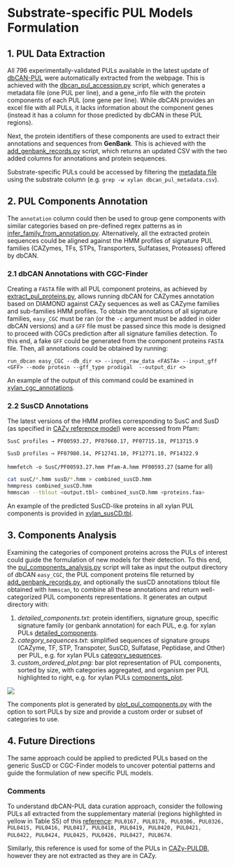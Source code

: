 # Substrate-specific PUL Models Formulation

## 1. PUL Data Extraction

All 796 experimentally-validated PULs available in the latest update of [dbCAN-PUL](https://aca.unl.edu/dbCAN_PUL/dbCAN_PUL/) were automatically extracted from the webpage. This is achieved with the [dbcan_pul_accession.py](bin/dbcan_pul_accession.py) script, which generates a metadata file (one PUL per line), and a gene_info file with the protein components of each PUL (one gene per line). While dbCAN provides an excel file with all PULs, it lacks information about the component genes (instead it has a column for those predicted by dbCAN in these PUL regions).

Next, the protein identifiers of these components are used to extract their annotations and sequences from **GenBank**. This is achieved with the [add_genbank_records.py](bin/add_genbank_records.py) script, which returns an updated CSV with the two added columns for annotations and protein sequences. 

Substrate-specific PULs could be accessed by filtering the [metadata file](data/dbcan_pul_metadata_corrected_fixed.csv) using the substrate column (e.g. `grep -w xylan dbcan_pul_metadata.csv`).

## 2. PUL Components Annotation

The `annotation` column could then be used to group gene components with similar categories based on pre-defined regex patterns as in [infer_family_from_annotation.py](bin/infer_family_from_annotation.py). Alternatively, all the extracted protein sequences could be aligned against the HMM profiles of signature PUL families (CAZymes, TFs, STPs, Transporters, Sulfatases, Proteases) offered by dbCAN. 

### 2.1 dbCAN Annotations with CGC-Finder

Creating a `FASTA` file with all PUL component proteins, as achieved by [extract_pul_proteins.py](bin/extract_pul_proteins.py), allows running dbCAN for CAZymes annotation based on DIAMOND against CAZy sequences as well as CAZyme families and sub-families HMM profiles. To obtain the annotations of all signature families, `easy_CGC` must be ran (or the `-c` argument must be added in older dbCAN versions) and a `GFF` file must be passed since this mode is designed to proceed with CGCs prediction after all signature families detection. To this end, a fake `GFF` could be generated from the component proteins `FASTA` file. Then, all annotations could be obtained by running:

`run_dbcan easy_CGC --db_dir <> --input_raw_data <FASTA> --input_gff <GFF> --mode protein --gff_type prodigal  --output_dir <>`

An example of the output of this command could be examined in [xylan_cgc_annotations](data/cgc_easy_xylan_updated/).

### 2.2 SusCD Annotations

The latest versions of the HMM profiles corresponding to SusC and SusD (as specified in [CAZy reference model](https://doi.org/10.1093/bioinformatics/btu716)) were accessed from Pfam:

`SusC profiles → PF00593.27, PF07660.17, PF07715.18, PF13715.9`

`SusD profiles → PF07980.14, PF12741.10, PF12771.10, PF14322.9`

`hmmfetch -o SusC/PF00593.27.hmm Pfam-A.hmm PF00593.27` (same for all)
```bash
cat susC/*.hmm susD/*.hmm > combined_susCD.hmm
hmmpress combined_susCD.hmm
hmmscan --tblout <output.tbl> combined_susCD.hmm <proteins.faa>
```
An example of the predicted SusCD-like proteins in all xylan PUL components is provided in [xylan_susCD.tbl](data/xylan_susCD.tbl).

## 3. Components Analysis

Examining the categories of component proteins across the PULs of interest could guide the formulation of new models for their detection. To this end, the [pul_components_analysis.py](bin/pul_components_analysis.py) script will take as input the output directory of dbCAN `easy_CGC`, the PUL component proteins file returned by [add_genbank_records.py](bin/add_genbank_records.py), and optionally the susCD annotations tblout file obtained with `hmmscan`, to combine all these annotations and return well-categorized PUL components representations. It generates an output directory with:
1. _detailed_components.txt_: protein identifiers, signature group, specific signature family (or genbank annotation) for each PUL, e.g. for xylan PULs [detailed_components](pul_component_patterns/detailed_components.txt).
2. _category_sequences.txt_: simplified sequences of signature groups (CAZyme, TF, STP, Transpoter, SusCD, Sulfatase, Peptidase, and Other) per PUL, e.g. for xylan PULs [category_sequences](pul_component_patterns/category_sequences.txt). 
3. _custom_ordered_plot.png_: bar plot representation of PUL components, sorted by size, with categories aggregated, and organism per PUL highlighted to right, e.g. for xylan PULs [components_plot](pul_component_patterns/custom_ordered_plot.png).

![](pul_component_patterns/custom_ordered_plot.png)

The components plot is generated by [plot_pul_components.py](bin/plot_pul_components.py) with the option to sort PULs by size and provide a custom order or subset of categories to use. 

## 4. Future Directions

The same approach could be applied to predicted PULs based on the generic SusCD or CGC-Finder models to uncover potential patterns and guide the formulation of new specific PUL models. 

### Comments

To understand dbCAN-PUL data curation approach, consider the following PULs all extracted from the supplementary material (regions highlighted in yellow in Table S5) of this [reference](doi.org/10.1371/journal.pbio.1001221): `PUL0167, PUL0178, PUL0306, PUL0326, PUL0415, PUL0416, PUL0417, PUL0418, PUL0419, PUL0420, PUL0421, PUL0422, PUL0424, PUL0425, PUL0426, PUL0427, PUL0674`.

Similarly, this reference is used for some of the PULs in [CAZy-PULDB](https://www.cazy.org/PULDB/index.php?substr8=xylan), however they are not extracted as they are in CAZy. 
